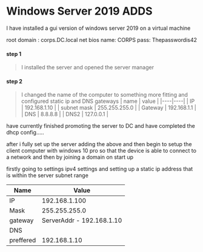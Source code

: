 # Windows Server 2019 ADDS 

I have installed a gui version of windows server 2019 on a virtual machine

root domain : corps.DC.local
net bios name: CORPS
pass: Thepasswordis42

#### step 1
>I installed the server and opened the server manager

#### step 2 
>I changed the name of the computer to something more fitting and configured 
>static ip and DNS gateways
>| name | value |
>|----|----|
>| IP | 192.168.1.10 |
>| subnet mask | 255.255.255.0 |
>| Gateway | 192.168.1.1 |
>| DNS | 8.8.8.8 |
>| DNS2 | 127.0.0.1 |

have currently finished promoting the server to DC and have completed the dhcp config.....

after i fully set up the server adding the above and then begin to setup the client computer with windows 10 pro so that the device is able to connect to a network and then by joining a domain on start up

firstly going to settings ipv4 settings and setting up a static ip address that is within the server subnet range 

| Name | Value |
|----|----|
| IP | 192.168.1.100 |
| Mask | 255.255.255.0 |
|gateway | ServerAddr - 192.168.1.10 |
| DNS |
|preffered | 192.168.1.10 | 

